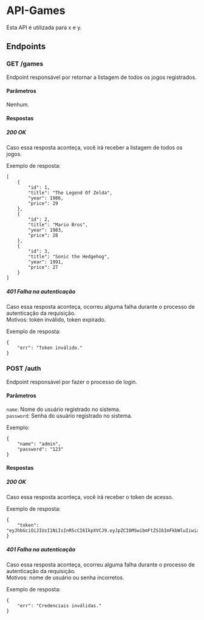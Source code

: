 # API-Games

Esta API é utilizada para x e y.

## Endpoints

### GET /games
Endpoint responsável por retornar a listagem de todos os jogos registrados.

#### Parâmetros
Nenhum.

#### Respostas
##### 200 OK
Caso essa  resposta aconteça, você irá receber a listagem de todos os jogos.  

Exemplo de resposta:
```
[
    {
        "id": 1,
        "title": "The Legend Of Zelda",
        "year": 1986,
        "price": 29
    },
    {
        "id": 2,
        "title": "Mario Bros",
        "year": 1983,
        "price": 28
    },
    {
        "id": 3,
        "title": "Sonic the Hedgehog",
        "year": 1991,
        "price": 27
    }
]
```
##### 401 Falha na autenticação
Caso essa resposta aconteça, ocorreu alguma falha durante o processo de autenticação da requisição.  
Motivos: token inválido, token expirado.

Exemplo de resposta:
```
{
    "err": "Token inválido."
}
```

### POST /auth
Endpoint responsável por fazer o processo de login.

#### Parâmetros
`name`: Nome do usuário registrado no sistema.  
`password`: Senha do usuário registrado no sistema.

Exemplo:
```
{
    "name": "admin",
    "password": "123"
}
```

#### Respostas
##### 200 OK
Caso essa  resposta aconteça, você irá receber o token de acesso.  

Exemplo de resposta:
```
{
    "token": "eyJhbGciOiJIUzI1NiIsInR5cCI6IkpXVCJ9.eyJpZCI6MSwibmFtZSI6ImFkbWluIiwiaWF0IjoxNjU5Mzg1MDM4LCJleHAiOjE2NTk1NTc4Mzh9.AOGGw95S0gR4N46fgHmDWZ2sN8gkC3CBci5HAU_PL94"
}
```
##### 401 Falha na autenticação
Caso essa resposta aconteça, ocorreu alguma falha durante o processo de autenticação da requisição.  
Motivos: nome de usuário ou senha incorretos.

Exemplo de resposta:
```
{
    "err": "Credenciais inválidas."
}
```
